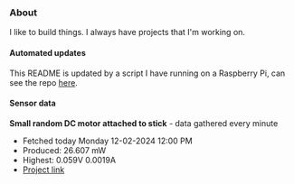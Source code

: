 ### About
I like to build things. I always have projects that I'm working on.

#### Automated updates
This README is updated by a script I have running on a Raspberry Pi, can see the repo [here](https://github.com/jdc-cunningham/raspi-git-repo-updater).

#### Sensor data


**Small random DC motor attached to stick** - data gathered every minute
- Fetched today Monday 12-02-2024 12:00 PM
- Produced: 26.607 mW
- Highest: 0.059V 0.0019A
- [Project link](https://github.com/jdc-cunningham/turbine-raspi)
